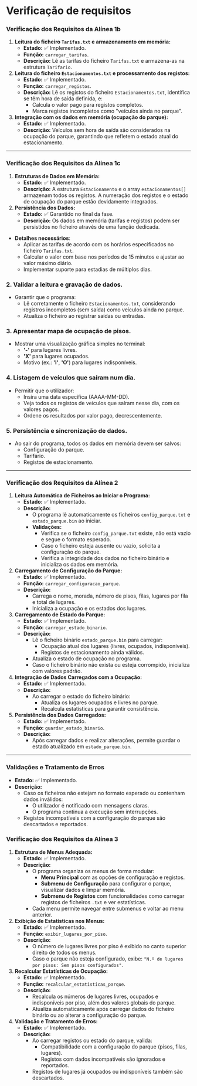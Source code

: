 # 

# Verificação de requisitos

### **Verificação dos Requisitos da Alínea 1b**

1. **Leitura do ficheiro `Tarifas.txt` e armazenamento em memória:**
    - **Estado:** ✅ Implementado.
    - **Função:** `carregar_tarifas`.
    - **Descrição:** Lê as tarifas do ficheiro `Tarifas.txt` e armazena-as na estrutura `Tarifario`.
2. **Leitura do ficheiro `Estacionamentos.txt` e processamento dos registos:**
    - **Estado:** ✅ Implementado.
    - **Função:** `carregar_registos`.
    - **Descrição:** Lê os registos do ficheiro `Estacionamentos.txt`, identifica se têm hora de saída definida, e:
        - Calcula o valor pago para registos completos.
        - Marca registos incompletos como "veículos ainda no parque".
3. **Integração com os dados em memória (ocupação do parque):**
    - **Estado:** ✅ Implementado.
    - **Descrição:** Veículos sem hora de saída são considerados na ocupação do parque, garantindo que refletem o estado atual do estacionamento.

---

### **Verificação dos Requisitos da Alínea 1c**

1. **Estruturas de Dados em Memória:**
    - **Estado:** ✅ Implementado.
    - **Descrição:** A estrutura `Estacionamento` e o array `estacionamentos[]` armazenam todos os registos. A numeração dos registos e o estado de ocupação do parque estão devidamente integrados.
2. **Persistência dos Dados:**
    - **Estado:** ✅ Garantido no final da fase.
    - **Descrição:** Os dados em memória (tarifas e registos) podem ser persistidos no ficheiro através de uma função dedicada.
- **Detalhes necessários**:
    - Aplicar as tarifas de acordo com os horários especificados no ficheiro `Tarifas.txt`.
    - Calcular o valor com base nos períodos de 15 minutos e ajustar ao valor máximo diário.
    - Implementar suporte para estadias de múltiplos dias.

### **2. Validar a leitura e gravação de dados.**

- Garantir que o programa:
    - Lê corretamente o ficheiro `Estacionamentos.txt`, considerando registros incompletos (sem saída) como veículos ainda no parque.
    - Atualiza o ficheiro ao registrar saídas ou entradas.

### **3. Apresentar mapa de ocupação de pisos.**

- Mostrar uma visualização gráfica simples no terminal:
    - **'-'** para lugares livres.
    - **'X'** para lugares ocupados.
    - Motivo (ex.: **'I'**, **'O'**) para lugares indisponíveis.

### **4. Listagem de veículos que saíram num dia.**

- Permitir que o utilizador:
    - Insira uma data específica (AAAA-MM-DD).
    - Veja todos os registos de veículos que saíram nesse dia, com os valores pagos.
    - Ordene os resultados por valor pago, decrescentemente.

### **5. Persistência e sincronização de dados.**

- Ao sair do programa, todos os dados em memória devem ser salvos:
    - Configuração do parque.
    - Tarifário.
    - Registos de estacionamento.

---

### **Verificação dos Requisitos da Alínea 2**

1. **Leitura Automática de Ficheiros ao Iniciar o Programa:**
    - **Estado:** ✅ Implementado.
    - **Descrição:**
        - O programa lê automaticamente os ficheiros `config_parque.txt` e `estado_parque.bin` ao iniciar.
        - **Validações:**
            - Verifica se o ficheiro `config_parque.txt` existe, não está vazio e segue o formato esperado.
            - Caso o ficheiro esteja ausente ou vazio, solicita a configuração do parque.
            - Verifica a integridade dos dados no ficheiro binário e inicializa os dados em memória.
2. **Carregamento de Configuração do Parque:**
    - **Estado:** ✅ Implementado.
    - **Função:** `carregar_configuracao_parque`.
    - **Descrição:**
        - Carrega o nome, morada, número de pisos, filas, lugares por fila e total de lugares.
        - Inicializa a ocupação e os estados dos lugares.
3. **Carregamento de Estado do Parque:**
    - **Estado:** ✅ Implementado.
    - **Função:** `carregar_estado_binario`.
    - **Descrição:**
        - Lê o ficheiro binário `estado_parque.bin` para carregar:
            - Ocupação atual dos lugares (livres, ocupados, indisponíveis).
            - Registos de estacionamento ainda válidos.
        - Atualiza o estado de ocupação no programa.
        - Caso o ficheiro binário não exista ou esteja corrompido, inicializa com valores padrão.
4. **Integração de Dados Carregados com a Ocupação:**
    - **Estado:** ✅ Implementado.
    - **Descrição:**
        - Ao carregar o estado do ficheiro binário:
            - Atualiza os lugares ocupados e livres no parque.
            - Recalcula estatísticas para garantir consistência.
5. **Persistência dos Dados Carregados:**
    - **Estado:** ✅ Implementado.
    - **Função:** `guardar_estado_binario`.
    - **Descrição:**
        - Após carregar dados e realizar alterações, permite guardar o estado atualizado em `estado_parque.bin`.

---

### **Validações e Tratamento de Erros**

- **Estado:** ✅ Implementado.
- **Descrição:**
    - Caso os ficheiros não estejam no formato esperado ou contenham dados inválidos:
        - O utilizador é notificado com mensagens claras.
        - O programa continua a execução sem interrupções.
    - Registos incompatíveis com a configuração do parque são descartados e reportados.

### **Verificação dos Requisitos da Alínea 3**

1. **Estrutura de Menus Adequada:**
    - **Estado:** ✅ Implementado.
    - **Descrição:**
        - O programa organiza os menus de forma modular:
            - **Menu Principal** com as opções de configuração e registos.
            - **Submenu de Configuração** para configurar o parque, visualizar dados e limpar memória.
            - **Submenu de Registos** com funcionalidades como carregar registos de ficheiros `.txt` e ver estatísticas.
        - Cada menu permite navegar entre submenus e voltar ao menu anterior.
2. **Exibição de Estatísticas nos Menus:**
    - **Estado:** ✅ Implementado.
    - **Função:** `exibir_lugares_por_piso`.
    - **Descrição:**
        - O número de lugares livres por piso é exibido no canto superior direito de todos os menus.
        - Caso o parque não esteja configurado, exibe: `"N.º de lugares por pisos: Sem pisos configurados"`.
3. **Recalcular Estatísticas de Ocupação:**
    - **Estado:** ✅ Implementado.
    - **Função:** `recalcular_estatisticas_parque`.
    - **Descrição:**
        - Recalcula os números de lugares livres, ocupados e indisponíveis por piso, além dos valores globais do parque.
        - Atualiza automaticamente após carregar dados do ficheiro binário ou ao alterar a configuração do parque.
4. **Validação e Tratamento de Erros:**
    - **Estado:** ✅ Implementado.
    - **Descrição:**
        - Ao carregar registos ou estado do parque, valida:
            - Compatibilidade com a configuração do parque (pisos, filas, lugares).
            - Registos com dados incompatíveis são ignorados e reportados.
        - Registos de lugares já ocupados ou indisponíveis também são descartados.
